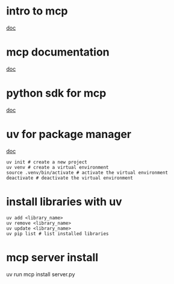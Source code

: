 # intro to mcp
[doc](https://modelcontextprotocol.io/introduction)

# mcp documentation
[doc](https://pypi.org/project/mcp/)

# python sdk for mcp
[doc](https://github.com/modelcontextprotocol/python-sdk)


# uv for package manager
[doc](https://docs.astral.sh/uv/)
```
uv init # create a new project
uv venv # create a virtual environment
source .venv/bin/activate # activate the virtual environment
deactivate # deactivate the virtual environment
```
# install libraries with uv
```
uv add <library_name>
uv remove <library_name>
uv update <library_name>
uv pip list # list installed libraries
```

# mcp server install
uv run mcp install server.py
